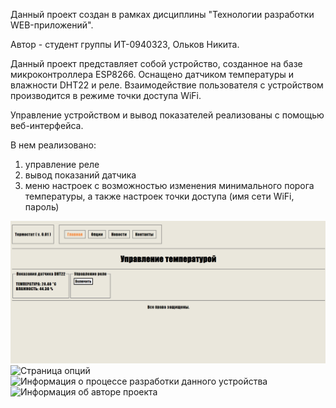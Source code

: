 Данный проект создан в рамках дисциплины "Технологии разработки WEB-приложений". 

Автор - студент группы ИТ-0940323, Ольков Никита.

Данный проект представляет собой устройство, созданное на базе микроконтроллера ESP8266. Оснащено датчиком температуры и влажности DHT22 и реле.
Взаимодействие пользователя с устройством производится в режиме точки доступа WiFi.

Управление устройством и вывод показателей реализованы с помощью веб-интерфейса. 

В нем реализовано:
  1) управление реле
  2) вывод показаний датчика
  3) меню настроек с возможностью изменения минимального порога температуры, а также настроек точки доступа (имя сети WiFi, пароль)

![Главная страница веб-интерфейса](main_pc.png)
![Страница опций](Thermostat_screentshots/options_pc.png)
![Информация о процессе разработки данного устройства](Thermostat_screentshots/news_pc.png)
![Информация об авторе проекта](Thermostat_screentshots/contacts_pc.png)


